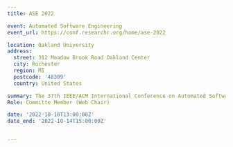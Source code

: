 ```yaml
---
title: ASE 2022

event: Automated Software Engineering 
event_url: https://conf.researchr.org/home/ase-2022

location: Oakland University
address:
  street: 312 Meadow Brook Road Oakland Center
  city: Rochester
  region: MI
  postcode: '48309'
  country: United States

summary: The 37th IEEE/ACM International Conference on Automated Software Engineering (ASE 2022) was held at Oakland Center (OC), MI, USA. I had the honor to work as the conference web chair and a student volunteer.
Role: Committe Member (Web Chair)

date: '2022-10-10T13:00:00Z'
date_end: '2022-10-14T15:00:00Z'


---
```





